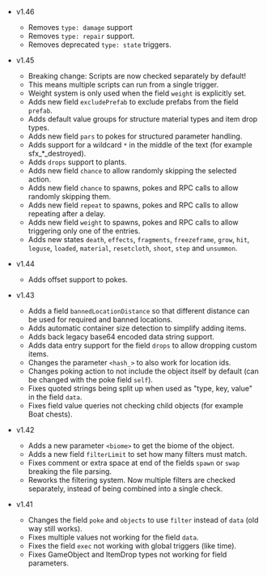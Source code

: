 - v1.46
  - Removes `type: damage` support
  - Removes `type: repair` support.
  - Removes deprecated `type: state` triggers.

- v1.45
  - Breaking change: Scripts are now checked separately by default!
  - This means multiple scripts can run from a single trigger.
  - Weight system is only used when the field `weight` is explicitly set.
  - Adds new field `excludePrefab` to exclude prefabs from the field `prefab`.
  - Adds default value groups for structure material types and item drop types.
  - Adds new field `pars` to pokes for structured parameter handling.
  - Adds support for a wildcard `*` in the middle of the text (for example sfx_*_destroyed).
  - Adds `drops` support to plants.
  - Adds new field `chance` to allow randomly skipping the selected action.
  - Adds new field `chance` to spawns, pokes and RPC calls to allow randomly skipping them.
  - Adds new field `repeat` to spawns, pokes and RPC calls to allow repeating after a delay.
  - Adds new field `weight` to spawns, pokes and RPC calls to allow triggering only one of the entries.
  - Adds new states `death`, `effects`, `fragments`, `freezeframe`, `grow`, `hit`, `leguse`, `loaded`, `material`, `resetcloth`, `shoot`, `step` and `unsummon`.

- v1.44
  - Adds offset support to pokes.

- v1.43
  - Adds a field `bannedLocationDistance` so that different distance can be used for required and banned locations.
  - Adds automatic container size detection to simplify adding items.
  - Adds back legacy base64 encoded data string support.
  - Adds data entry support for the field `drops` to allow dropping custom items.
  - Changes the parameter `<hash_>` to also work for location ids.
  - Changes poking action to not include the object itself by default (can be changed with the poke field `self`).
  - Fixes quoted strings being split up when used as "type, key, value" in the field `data`.
  - Fixes field value queries not checking child objects (for example Boat chests).

- v1.42
  - Adds a new parameter `<biome>` to get the biome of the object.
  - Adds a new field `filterLimit` to set how many filters must match.
  - Fixes comment or extra space at end of the fields `spawn` or `swap` breaking the file parsing.
  - Reworks the filtering system. Now multiple filters are checked separately, instead of being combined into a single check.

- v1.41
  - Changes the field `poke` and `objects` to use `filter` instead of `data` (old way still works).
  - Fixes multiple values not working for the field `data`.
  - Fixes the field `exec` not working with global triggers (like time).
  - Fixes GameObject and ItemDrop types not working for field parameters.
